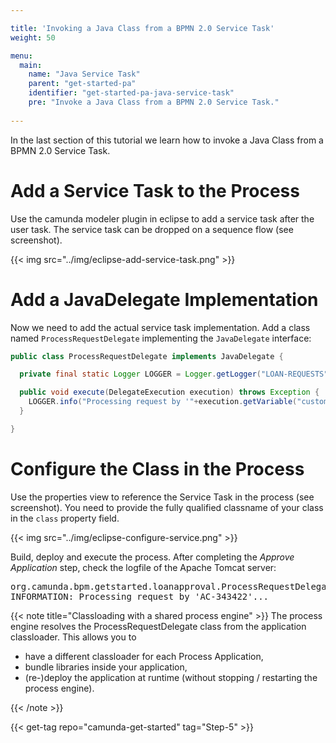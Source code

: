 ```yaml
---

title: 'Invoking a Java Class from a BPMN 2.0 Service Task'
weight: 50

menu:
  main:
    name: "Java Service Task"
    parent: "get-started-pa"
    identifier: "get-started-pa-java-service-task"
    pre: "Invoke a Java Class from a BPMN 2.0 Service Task."
    
---
```


In the last section of this tutorial we learn how to invoke a Java Class from a BPMN 2.0 Service Task.

# Add a Service Task to the Process

Use the camunda modeler plugin in eclipse to add a service task after the user task. The service task can be dropped on a sequence flow (see screenshot).

{{< img src="../img/eclipse-add-service-task.png" >}}

# Add a JavaDelegate Implementation

Now we need to add the actual service task implementation. Add a class named `ProcessRequestDelegate` implementing the `JavaDelegate` interface:

```java
public class ProcessRequestDelegate implements JavaDelegate {

  private final static Logger LOGGER = Logger.getLogger("LOAN-REQUESTS");

  public void execute(DelegateExecution execution) throws Exception {
    LOGGER.info("Processing request by '"+execution.getVariable("customerId")+"'...");
  }

}
```
<div class="app-source" data-source-code="ProcessRequestDelegate" annotate="code-annotations"></div>

# Configure the Class in the Process

Use the properties view to reference the Service Task in the process (see screenshot). You need to provide the fully qualified classname of your class in the `class` property field.

{{< img src="../img/eclipse-configure-service.png" >}}

Build, deploy and execute the process. After completing the *Approve Application* step, check the logfile of the Apache Tomcat server:

<pre class="console">
org.camunda.bpm.getstarted.loanapproval.ProcessRequestDelegate execute
INFORMATION: Processing request by 'AC-343422'...
</pre>

{{< note title="Classloading with a shared process engine" >}}
The process engine resolves the ProcessRequestDelegate class from the application classloader. This allows you to

* have a different classloader for each Process Application,
* bundle libraries inside your application,
* (re-)deploy the application at runtime (without stopping / restarting the process engine).

{{< /note >}}

{{< get-tag repo="camunda-get-started" tag="Step-5" >}}
